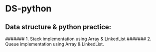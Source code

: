 # DS-python
## Data structure & python practice:

####### 1. Stack implementation using Array & LinkedList
####### 2. Queue implementation using Array & LinkedList.
